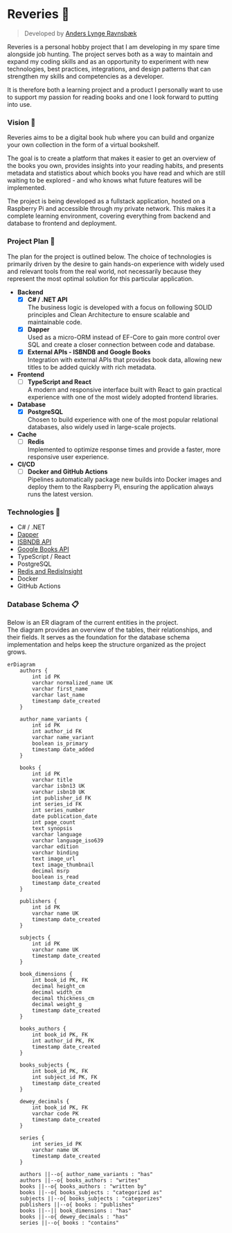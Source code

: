 # Reveries 💫
> Developed by [Anders Lynge Ravnsbæk](https://www.linkedin.com/in/alravnsbaek/)

Reveries is a personal hobby project that I am developing in my spare time alongside job hunting. The project serves both as a way to maintain and expand my coding skills and as an opportunity to experiment with new technologies, best practices, integrations, and design patterns that can strengthen my skills and competencies as a developer.  

It is therefore both a learning project and a product I personally want to use to support my passion for reading books and one I look forward to putting into use.  

### Vision 🔭
Reveries aims to be a digital book hub where you can build and organize your own collection in the form of a virtual bookshelf.  

The goal is to create a platform that makes it easier to get an overview of the books you own, provides insights into your reading habits, and presents metadata and statistics about which books you have read and which are still waiting to be explored - and who knows what future features will be implemented.  

The project is being developed as a fullstack application, hosted on a Raspberry Pi and accessible through my private network. This makes it a complete learning environment, covering everything from backend and database to frontend and deployment.  

### Project Plan 🎯
The plan for the project is outlined below. The choice of technologies is primarily driven by the desire to gain hands-on experience with widely used and relevant tools from the real world, not necessarily because they represent the most optimal solution for this particular application.  

- **Backend**
  - [x] **C# / .NET API**  
    The business logic is developed with a focus on following SOLID principles and Clean Architecture to ensure scalable and maintainable code.  
  - [x] **Dapper**  
    Used as a micro-ORM instead of EF-Core to gain more control over SQL and create a closer connection between code and database.  
  - [x] **External APIs - ISBNDB and Google Books**  
    Integration with external APIs that provides book data, allowing new titles to be added quickly with rich metadata.  

- **Frontend**
  - [ ] **TypeScript and React**  
    A modern and responsive interface built with React to gain practical experience with one of the most widely adopted frontend libraries.  

- **Database**
  - [x] **PostgreSQL**  
    Chosen to build experience with one of the most popular relational databases, also widely used in large-scale projects.  

- **Cache**
  - [ ] **Redis**  
    Implemented to optimize response times and provide a faster, more responsive user experience.  

- **CI/CD**
  - [ ] **Docker and GitHub Actions**  
    Pipelines automatically package new builds into Docker images and deploy them to the Raspberry Pi, ensuring the application always runs the latest version.  

### Technologies 🚀
- C# / .NET  
- [Dapper](https://www.learndapper.com/)
- [ISBNDB API](https://isbndb.com/)
- [Google Books API](https://developers.google.com/books)
- TypeScript / React  
- PostgreSQL  
- [Redis and RedisInsight](https://redis.io/docs/latest/)
- Docker  
- GitHub Actions  

### Database Schema 📋
Below is an ER diagram of the current entities in the project.  
The diagram provides an overview of the tables, their relationships, and their fields. It serves as the foundation for the database schema implementation and helps keep the structure organized as the project grows.  
  

```mermaid
erDiagram
    authors {
        int id PK
        varchar normalized_name UK
        varchar first_name
        varchar last_name
        timestamp date_created
    }
    
    author_name_variants {
        int id PK
        int author_id FK
        varchar name_variant
        boolean is_primary
        timestamp date_added
    }
    
    books {
        int id PK
        varchar title
        varchar isbn13 UK
        varchar isbn10 UK
        int publisher_id FK
        int series_id FK
        int series_number
        date publication_date
        int page_count
        text synopsis
        varchar language
        varchar language_iso639
        varchar edition
        varchar binding
        text image_url
        text image_thumbnail
        decimal msrp
        boolean is_read
        timestamp date_created
    }
    
    publishers {
        int id PK
        varchar name UK
        timestamp date_created
    }
    
    subjects {
        int id PK
        varchar name UK
        timestamp date_created
    }
    
    book_dimensions {
        int book_id PK, FK
        decimal height_cm
        decimal width_cm
        decimal thickness_cm
        decimal weight_g
        timestamp date_created
    }
    
    books_authors {
        int book_id PK, FK
        int author_id PK, FK
        timestamp date_created
    }
    
    books_subjects {
        int book_id PK, FK
        int subject_id PK, FK
        timestamp date_created
    }
    
    dewey_decimals {
        int book_id PK, FK
        varchar code PK
        timestamp date_created
    }

    series {
        int series_id PK
        varchar name UK
        timestamp date_created
    }

    authors ||--o{ author_name_variants : "has"
    authors ||--o{ books_authors : "writes"
    books ||--o{ books_authors : "written by"
    books ||--o{ books_subjects : "categorized as"
    subjects ||--o{ books_subjects : "categorizes"
    publishers ||--o{ books : "publishes"
    books ||--|| book_dimensions : "has"
    books ||--o{ dewey_decimals : "has"
    series ||--o{ books : "contains"
```
